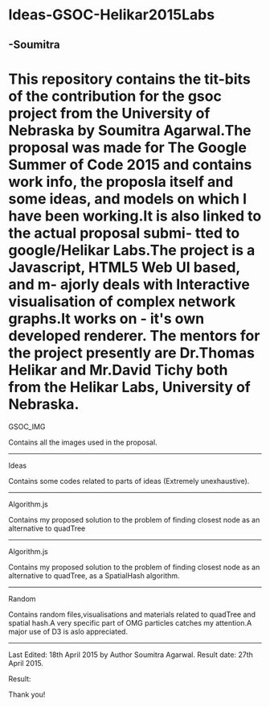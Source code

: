 # Ideas-GSOC-Helikar2015Labs
-Soumitra
 -----------------------------------------------------------------------------------
 This repository contains the tit-bits of the contribution for the gsoc project from
 the University of Nebraska by Soumitra Agarwal.The proposal was made for The Google 
 Summer of Code 2015 and contains work info, the proposla itself and some ideas, and 
 models on which I have been working.It is also linked to the actual proposal submi-
 tted to google/Helikar Labs.The project is a Javascript, HTML5 Web UI based, and m-
 ajorly deals with Interactive visualisation of complex network graphs.It works on -
 it's own developed renderer. The mentors for the project presently are Dr.Thomas 
 Helikar and Mr.David Tichy both from the Helikar Labs, University of Nebraska.
 =======================================================================
 
 GSOC_IMG

 Contains all the images used in the proposal.

 -----------------------------------------------------------------

 Ideas

 Contains some codes related to parts of ideas (Extremely unexhaustive).

 --------------------------------------------------------------------

 Algorithm.js

 Contains my proposed solution to the problem of finding closest node as
 an alternative to quadTree

 -------------------------------------------------------------------

 Algorithm.js

 Contains my proposed solution to the problem of finding closest node as
 an alternative to quadTree, as a SpatialHash algorithm.

 ----------------------------------------------------------------------

 Random

 Contains random files,visualisations and materials related to quadTree and spatial hash.A very specific part of OMG particles catches my attention.A major use of D3 is aslo appreciated.

-----------------------------------------------------------------------

Last Edited: 18th April 2015 by Author Soumitra Agarwal.
Result date: 27th April 2015.

Result:

Thank you!
